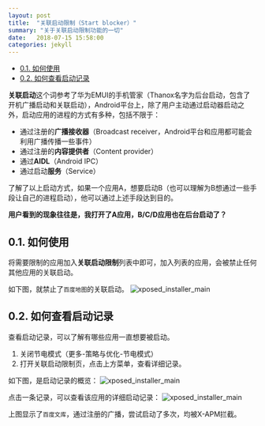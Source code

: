 ```yaml
---
layout: post
title:  "关联启动限制（Start blocker）"
summary: "关于关联启动限制功能的一切"
date:   2018-07-15 15:58:00
categories: jekyll
---
```

<!-- more -->

<!-- TOC -->

- [0.1. 如何使用](#01-如何使用)
- [0.2. 如何查看启动记录](#02-如何查看启动记录)

<!-- /TOC -->
**关联启动**这个词参考了华为EMUI的手机管家（Thanox名字为后台启动，包含了开机广播启动和关联启动），Android平台上，除了用户主动通过启动器启动之外，启动应用的进程的方式有多种，包括不限于：

* 通过注册的**广播接收器**（Broadcast receiver，Android平台和应用都可能会利用广播传播一些事件）
* 通过注册的**内容提供者**（Content provider）
* 通过**AIDL**（Android IPC）
* 通过启动**服务**（Service）

了解了以上启动方式，如果一个应用A，想要启动B（也可以理解为B想通过一些手段让自己的进程启动），他可以通过上述手段达到目的。

**用户看到的现象往往是，我打开了A应用，B/C/D应用也在后台启动了？**

## 0.1. 如何使用
将需要限制的应用加入**关联启动限制**列表中即可，加入列表的应用，会被禁止任何其他应用的关联启动。

如下图，就禁止了`百度地图`的关联启动。
![xposed_installer_main](/X-APM/assets/post-start-blocker/Start-Blocker-Sample.png)

## 0.2. 如何查看启动记录
查看启动记录，可以了解有哪些应用一直想要被启动。
1. 关闭节电模式（更多-策略与优化-节电模式）
2. 打开关联启动限制页，点击上方菜单，查看详细记录。

如下图，是启动记录的概览：
![xposed_installer_main](/X-APM/assets/post-start-blocker/Start-Record-Overview.png)

点击一条记录，可以查看该应用的详细启动记录：
![xposed_installer_main](/X-APM/assets/post-start-blocker/Start-Record-Detail.png)

上图显示了`百度文库`，通过注册的广播，尝试启动了多次，均被X-APM拦截。